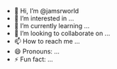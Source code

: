 - 👋 Hi, I’m @jamsrworld
- 👀 I’m interested in ...
- 🌱 I’m currently learning ...
- 💞️ I’m looking to collaborate on ...
- 📫 How to reach me ...
- 😄 Pronouns: ...
- ⚡ Fun fact: ...

<!---
jamsrworld/jamsrworld is a ✨ special ✨ repository because its `README.md` (this file) appears on your GitHub profile.
You can click the Preview link to take a look at your changes.
--->
